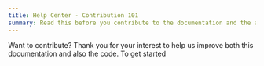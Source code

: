 ```yaml
---
title: Help Center - Contribution 101
summary: Read this before you contribute to the documentation and the app source code.
---
```


Want to contribute? Thank you for your interest to help us improve both this documentation and also the code. To get started
<!--stackedit_data:
eyJoaXN0b3J5IjpbMTA4MjY5MDU2MiwtMTg5MjczMDI0XX0=
-->